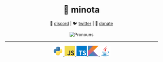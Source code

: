 <div align="center">
 
# 💽 minota
💬 [discord](https://dsc.bio/mi) | 🐦 [twitter](https://twitter.com/minotadev) | 💸 [donate](https://ko-fi.com/U7U54D4O8)

![Pronouns](https://img.shields.io/endpoint?url=https://pronoundb.org/shields/61181354be124c42b207bffc&style=flat)

---
<span></span>
   <a href="https://www.python.org" target="_blank">
    <img src="https://github.com/devicons/devicon/blob/master/icons/python/python-original.svg" alt="py" width="35" height="35"/>
  </a>
<span></span>
<span></span>
   <a href="https://www.javascript.com/" target="_blank">
    <img src="https://github.com/devicons/devicon/blob/master/icons/javascript/javascript-original.svg" alt="js" width="35" height="35"/>
  </a>
<span></span>
<span></span>
   <a href="https://www.typescriptlang.org/" target="_blank">
    <img src="https://github.com/devicons/devicon/blob/master/icons/typescript/typescript-original.svg" alt="ts" width="35" height="35"/>
  </a>
<span></span>
<span></span>
   <a href="https://www.kotlinlang.org/" target="_blank">
    <img src="https://github.com/devicons/devicon/blob/master/icons/kotlin/kotlin-original.svg" alt="kt" width="35" height="35"/>
  </a>
<span></span>
<span></span>
   <a href="https://www.java.com/" target="_blank">
    <img src="https://github.com/devicons/devicon/blob/master/icons/java/java-original.svg" alt="jar" width="35" height="35"/>
  </a>
<span></span>
</div>


